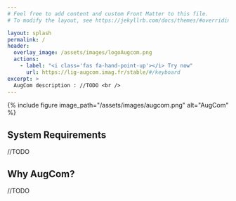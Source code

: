 ```yaml
---
# Feel free to add content and custom Front Matter to this file.
# To modify the layout, see https://jekyllrb.com/docs/themes/#overriding-theme-defaults

layout: splash
permalink: /
header:
  overlay_image: /assets/images/logoAugcom.png
  actions:
    - label: "<i class='fas fa-hand-point-up'></i> Try now"
      url: https://lig-augcom.imag.fr/stable/#/keyboard
excerpt: >
  AugCom description : //TODO <br />
---
```


{% include figure image_path="/assets/images/augcom.png" alt="AugCom" %}

## System Requirements

//TODO

## Why AugCom?

//TODO
